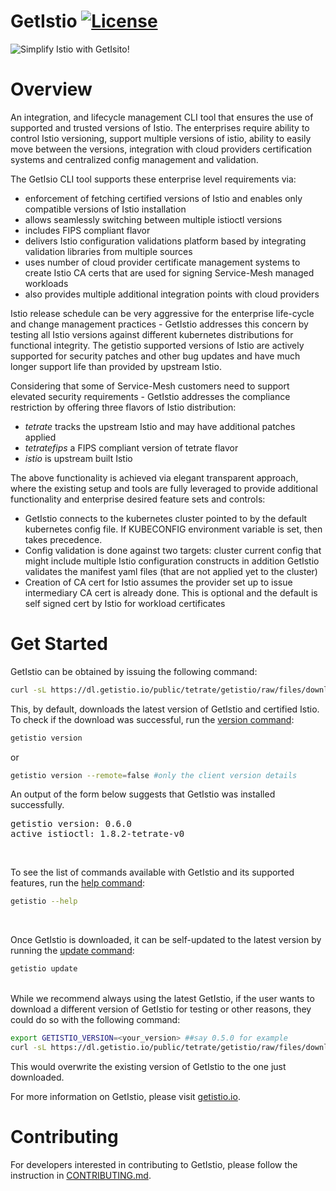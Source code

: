 # GetIstio [![License](https://img.shields.io/badge/License-Apache%202.0-blue.svg)](https://opensource.org/licenses/Apache-2.0)

![Simplify Istio with GetIsito!](getIstio.png)

# Overview

An integration, and lifecycle management CLI tool that ensures the use of supported and trusted versions of Istio. The enterprises require ability to control Istio versioning, support multiple versions of istio, ability to easily move between the versions, integration with cloud providers certification systems and centralized config management and validation. 

The GetIsio CLI tool supports these enterprise level requirements via:

- enforcement of fetching certified versions of Istio and enables only compatible versions of Istio installation
- allows seamlessly switching between multiple istioctl versions
- includes FIPS compliant flavor
- delivers Istio configuration validations platform based by integrating validation libraries from multiple sources
- uses number of cloud provider certificate management systems to create Istio CA certs that are used for signing Service-Mesh managed workloads 
- also provides multiple additional integration points with cloud providers

Istio release schedule can be very aggressive for the enterprise life-cycle and change management practices - GetIstio addresses this concern by testing all Istio versions against different kubernetes distributions for functional integrity. The getistio supported versions of Istio are actively supported for security patches and other bug updates and have much longer support life than provided by upstream Istio.

Considering that some of Service-Mesh customers need to support elevated security requirements - GetIstio addresses the compliance restriction by offering three flavors of Istio distribution:

- _tetrate_ tracks the upstream Istio and may have additional patches applied
- _tetratefips_ a FIPS compliant version of tetrate flavor
- _istio_ is upstream built Istio

The above functionality is achieved via elegant transparent approach, where the existing setup and tools are fully leveraged to provide additional functionality and enterprise desired feature sets and controls:

- GetIstio connects to the kubernetes cluster pointed to by the default kubernetes config file. If KUBECONFIG environment variable is set, then takes precedence.
- Config validation is done against two targets:
cluster current config that might include multiple Istio configuration constructs
in addition GetIstio validates the manifest yaml files (that are not applied yet to the cluster)
- Creation of CA cert for Istio assumes the provider set up to issue intermediary CA cert is already done. This is optional and the default is self signed cert by Istio for workload certificates

# Get Started

GetIstio can be obtained by issuing the following command:

```sh
curl -sL https://dl.getistio.io/public/tetrate/getistio/raw/files/download.sh | bash
```

This, by default, downloads the latest version of GetIstio and certified Istio. To check if the download was successful, run the [version command](/doc/en/getistio-cli/reference/getistio_version/_index.md):

```sh
getistio version
```

or

```sh
getistio version --remote=false #only the client version details
```

An output of the form below suggests that GetIstio was installed successfully.
<pre>getistio version: 0.6.0
active istioctl: 1.8.2-tetrate-v0
</pre>

<br />

To see the list of commands available with GetIstio and its supported features, run the [help command](/doc/en/getistio-cli/reference/getistio_help/_index.md):

```sh
getistio --help
```

<br />

Once GetIstio is downloaded, it can be self-updated to the latest version by running the [update command](/doc/en/getistio-cli/reference/getistio_update/_index.md):

```sh
getistio update
```

<br />
While we recommend always using the latest GetIstio, if the user wants to download a different version of GetIstio for testing or other reasons, they could do so with the following command:

```sh
export GETISTIO_VERSION=<your_version> ##say 0.5.0 for example
curl -sL https://dl.getistio.io/public/tetrate/getistio/raw/files/download.sh | bash
```
This would overwrite the existing version of GetIstio to the one just downloaded.

For more information on GetIstio, please visit [getistio.io](https://getistio.io).

# Contributing

For developers interested in contributing to GetIstio, please follow the instruction in [CONTRIBUTING.md](CONTRIBUTING.md).
